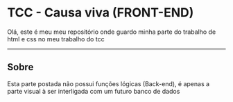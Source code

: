 # TCC - Causa viva (FRONT-END)

Olá, este é meu meu repositório onde guardo minha parte do trabalho de html e css no meu trabalho do tcc

---

## Sobre

Esta parte postada não possui funções lógicas (Back-end), é apenas a parte visual à ser interligada com um futuro banco de dados

